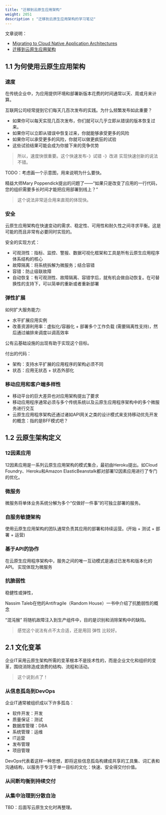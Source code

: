 ```yaml
---
title: "迁移到云原生应用架构"
weight: 2051
description : "迁移到云原生应用架构的学习笔记"
---
```


文章说明：

- [Migrating to Cloud Native Application Architectures](https://content.pivotal.io/ebooks/migrating-to-cloud-native-application-architectures) 
- [迁移到云原生应用架构](https://jimmysong.io/migrating-to-cloud-native-application-architectures/) 

## 1.1 为何使用云原生应用架构

### 速度

在传统企业中，为应用提供环境和部署新版本花费的时间通常以天、周或月来计算。

互联网公司经常提到它们每天几百次发布的实践。为什么频繁发布如此重要？

- 如果你可以每天实现几百次发布，你们就可以几乎立即从错误的版本恢复过来。
- 如果你可以立即从错误中恢复过来，你就能够承受更多的风险
- 如果你可以承受更多的风险，你就可以做更疯狂的试验
- 这些试验结果可能会成为你接下来的竞争优势

> 所以，速度快很重要。这个快速发布-》试错 -》改进 实现快速创新的说法不错。

TODO：考虑画一个示意图，用来说明为什么要快。

精益大师Mary Poppendick提出的问题了——“如果只是改变了应用的一行代码，您的组织需要多长时间才能把应用部署到线上？“

> 这个说法非常适合用来直观的体现快。

### 安全

云原生应用架构在快速变动的需求、稳定性、可用性和耐久性之间寻求平衡。这是可能的而且非常有必要同时实现的。

安全的实现方式：

- 可观测性：指标、监控、警报、数据可视化框架和工具是所有云原生应用程序体系结构的核心
- 故障隔离：将系统拆解为微服务；结合容错
- 容错：防止级联故障
- 自动恢复：有可观测性、故障隔离、容错字后，就有机会做自动恢复。在可替换性的支持下，可以简单的重新或者重新部署

### 弹性扩展

如何扩大服务能力:

- 水平扩展应用实例
- 改善资源利用率：虚拟化/容器化 + 部署多个工作负载 (需要隔离性支持)，然后通过编排来调度以调高效率

公有云基础设施的出现有助于实现这个目标。

付出的代码：

- 架构：支持水平扩展的应用程序的架构必须不同
- 状态：应用无状态 + 状态外部化

### 移动应用和客户端多样性

- 移动平台的巨大差异也对应用架构提出了要求
- 移动应用程序通常必须与多个传统系统以及云原生应用程序架构中的多个微服务进行交互
- 云原生应用程序架构还通过诸如API网关之类的设计模式来支持移动优先开发的概念：指的是BFF模式吧？

## 1.2 云原生架构定义

### 12因素应用

12因素应用是一系列云原生应用架构的模式集合，最初由Heroku提出。如Cloud Foundry、Heroku和Amazon ElasticBeanstalk都对部署12因素应用进行了专门的优化。

### 微服务

微服务将单体业务系统分解为多个“仅做好一件事”的可独立部署的服务。

### 自服务敏捷架构

使用云原生应用架构的团队通常负责其应用的部署和持续运营。(开始 + 测试 + 部署 + 运营)

### 基于API的协作

在云原生应用程序架构中，服务之间的唯一互动模式是通过已发布和版本化的API。 实现体现为微服务

### 抗脆弱性

稳健性或弹性，

Nassim Taleb在他的Antifragile（Random House）一书中介绍了抗脆弱性的概念

“混沌猴” 将随机故障注入到生产组件中，目的是识别和消除架构中的缺陷。

> 感觉这个说法有点不太合适，还是用回 弹性 比较好。

## 2.1 文化变革

企业IT采用云原生架构所需的变革根本不是技术性的，而是企业文化和组织的变革，围绕消除造成浪费的结构、流程和活动。

> 这个说到点了！

### 从信息孤岛到DevOps

企业IT通常被组织成以下许多孤岛：

- 软件开发：开发
- 质量保证：测试
- 数据库管理：DBA
- 系统管理：运维
- IT运营
- 发布管理
- 项目管理

DevOps代表着这样一种思想，即将这些信息孤岛构建成共享的工具集、词汇表和沟通结构，以服务于专注于单一目标的文化：快速、安全得交付价值。 

### 从间断均衡到持续交付

### 从集中治理到分散自治

TBD：后面写云原生文化时再整理。








